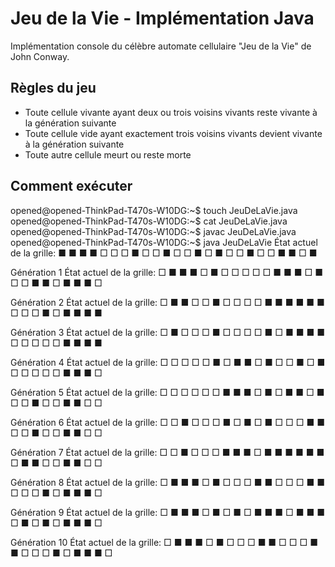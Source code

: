 
# Jeu de la Vie - Implémentation Java

Implémentation console du célèbre automate cellulaire "Jeu de la Vie" de John Conway.

## Règles du jeu

- Toute cellule vivante ayant deux ou trois voisins vivants reste vivante à la génération suivante
- Toute cellule vide ayant exactement trois voisins vivants devient vivante à la génération suivante
- Toute autre cellule meurt ou reste morte

## Comment exécuter




opened@opened-ThinkPad-T470s-W10DG:~$ touch JeuDeLaVie.java
opened@opened-ThinkPad-T470s-W10DG:~$ cat JeuDeLaVie.java
opened@opened-ThinkPad-T470s-W10DG:~$ javac JeuDeLaVie.java
opened@opened-ThinkPad-T470s-W10DG:~$ java JeuDeLaVie
État actuel de la grille:
■ ■ ■ ■ □ 
□ □ ■ □ □ 
■ □ □ ■ □ 
■ □ □ ■ □ 
□ ■ ■ □ ■ 

Génération 1
État actuel de la grille:
□ ■ ■ ■ □ 
■ □ □ □ □ 
□ ■ ■ ■ □ 
■ □ □ ■ ■ 
□ ■ ■ ■ □ 

Génération 2
État actuel de la grille:
□ ■ ■ □ □ 
■ □ □ □ □ 
■ ■ ■ ■ ■ 
■ □ □ □ ■ 
□ ■ ■ ■ ■ 

Génération 3
État actuel de la grille:
□ ■ □ □ □ 
■ □ □ □ □ 
■ □ ■ ■ ■ 
■ □ □ □ □ 
□ ■ ■ ■ ■ 

Génération 4
État actuel de la grille:
□ □ □ □ □ 
■ □ ■ ■ □ 
■ □ □ ■ □ 
■ □ □ □ □ 
□ ■ ■ ■ □ 

Génération 5
État actuel de la grille:
□ □ □ □ □ 
□ ■ ■ ■ □ 
■ □ ■ ■ □ 
■ □ □ ■ □ 
□ ■ ■ □ □ 

Génération 6
État actuel de la grille:
□ □ ■ □ □ 
□ ■ □ ■ □ 
■ □ □ □ ■ 
■ □ □ ■ □ 
□ ■ ■ □ □ 

Génération 7
État actuel de la grille:
□ □ ■ □ □ 
□ ■ ■ ■ □ 
■ ■ ■ ■ ■ 
■ □ ■ ■ □ 
□ ■ ■ □ □ 

Génération 8
État actuel de la grille:
□ ■ ■ ■ □ 
■ □ □ □ ■ 
■ □ □ □ ■ 
■ □ □ □ ■ 
□ ■ ■ ■ □ 

Génération 9
État actuel de la grille:
□ ■ ■ ■ □ 
■ □ ■ □ ■ 
■ ■ □ ■ ■ 
■ □ ■ □ ■ 
□ ■ ■ ■ □ 

Génération 10
État actuel de la grille:
□ ■ ■ ■ □ 
■ □ □ □ ■ 
■ □ □ □ ■ 
■ □ □ □ ■ 
□ ■ ■ ■ □ 

